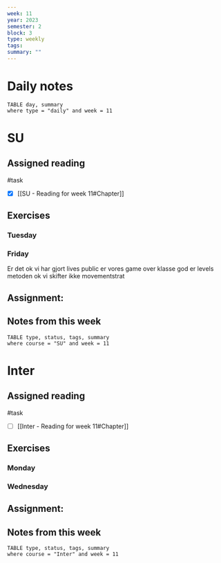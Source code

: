 ```yaml
---
week: 11
year: 2023
semester: 2
block: 3
type: weekly 
tags: 
summary: ""
---
```

# Daily notes
```dataview
TABLE day, summary 
where type = "daily" and week = 11
```
# SU
## Assigned reading
#task
 - [x] [[SU - Reading for week 11#Chapter]]
## Exercises 
### Tuesday 
### Friday
Er det ok vi har gjort lives public
er vores game over klasse god
er levels metoden ok
vi skifter ikke movementstrat

## Assignment:

## Notes from this week
```dataview
TABLE type, status, tags, summary
where course = "SU" and week = 11
```

# Inter
## Assigned reading
#task
 - [ ] [[Inter - Reading for week 11#Chapter]]

## Exercises 
### Monday
### Wednesday 
## Assignment:

## Notes from this week
```dataview
TABLE type, status, tags, summary
where course = "Inter" and week = 11
```

